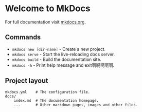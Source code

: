 # Welcome to MkDocs

For full documentation visit [mkdocs.org](https://www.mkdocs.org).

## Commands

* `mkdocs new [dir-name]` - Create a new project.
* `mkdocs serve` - Start the live-reloading docs server.
* `mkdocs build` - Build the documentation site.
* `mkdocs -h` - Print help message and exit啊啊啊啊啊.

## Project layout

    mkdocs.yml    # The configuration file.
    docs/
        index.md  # The documentation homepage.
        ...       # Other markdown pages, images and other files.


